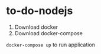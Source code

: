 # to-do-nodejs

1. Download docker
2. Download docker-compose

```docker-compose up``` to run application
